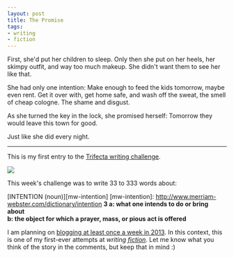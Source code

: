 ```yaml
---
layout: post
title: The Promise
tags:
- writing
- fiction
---
```


First, she'd put her children to sleep. Only then she put on her heels, her skimpy outfit, and way too much makeup. She didn't want them to see her like that.

She had only one intention: Make enough to feed the kids tomorrow, maybe even rent. Get it over with, get home safe, and wash off the sweat, the smell of cheap cologne. The shame and disgust.

As she turned the key in the lock, she promised herself: Tomorrow they would leave this town for good.

Just like she did every night.

---

This is my first entry to the [Trifecta writing challenge][trifecta].

[trifecta]: http://www.trifectawritingchallenge.com/
[challenge]: /2013/01/07/writing-challenge-accepted/

![](/media/2013/trifecta.jpg)

This week's challenge was to write 33 to 333 words about:

[INTENTION (noun)][mw-intention]
[mw-intention]: http://www.merriam-webster.com/dictionary/intention
**3 a: what one intends to do or bring about**<br>**b: the object for which a prayer, mass, or pious act is offered**

I am planning on [blogging at least once a week in 2013][challenge]. In this context, this is one of my first-ever attempts at *writing [fiction][fiction]*. Let me know what you think of the story in the comments, but keep that in mind :)

[fiction]: /tag/fiction/